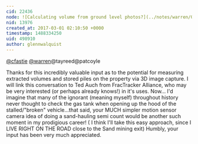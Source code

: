 ```yaml
---
cid: 22436
node: ![Calculating volume from ground level photos?](../notes/warren/02-28-2017/calculating-volume-from-ground-level-photos)
nid: 13976
created_at: 2017-03-01 02:10:50 +0000
timestamp: 1488334250
uid: 498910
author: glennwalquist
---
```


[@cfastie](/profile/cfastie) [@warren](/profile/warren)@tayreed@patcoyle

  Thanks for this incredibly valuable input as to the potential for measuring extracted volumes and  stored piles on the property via 3D image capture. I will link this conversation to Ted Auch from FracTracker Alliance, who may be very interested (or perhaps already knows!) in it's uses.
  Now... I'd imagine that many of the ignorant (meaning myself) throughout history never thought to check the gas tank when opening up the hood of the stalled/"broken" vehicle...that said, your MUCH simpler motion sensor camera idea of doing a sand-hauling semi count would be another such moment in my prodigious career! ( I think I'll take this easy approach, since I LIVE RIGHT ON THE ROAD close to the Sand mining exit)
  Humbly, your input has been very much appreciated.
  